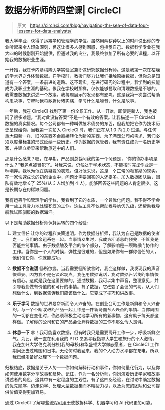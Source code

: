 # 数据分析师的四堂课| CircleCI

> 原文：<https://circleci.com/blog/navigating-the-sea-of-data-four-lessons-for-data-analysts/>

我大学毕业，获得了运筹学和管理学的学位。虽然用两秒钟以上的时间说出你的专业听起来令人印象深刻，但这让很多人感到困惑，包括我自己。数据科学专业在我大四的时候刚刚开始提供，但通过我的专业，我最终参加了所有必要的课程，以开始我的数据职业生涯。

一开始，我在卡内基梅隆大学实验室兼职做研究数据分析师。这是我第一次在枯燥的学术界之外体验数据。在学校时，教授们尽力让我们接触原始数据，但你总是知道有一个答案，一条前进的道路。这不现实。在进行研究的过程中，我学到的技能成为我职业生涯的基础。像我在学校时那样，仅仅能够提取和清理数据是不够的。我需要数据来讲述一个故事。我每周展示的发现都有影响。这是我第一次尝试帮助构思故事。它帮助我将数据付诸实践，学习什么是噪音，什么是故事。

一年后，我在 CircleCI 找到了第一份全职工作。从一开始，即使是新人，我也被问了很多难题。“我对此没有答案”不是一个有效的答案。让我描述一下 CircleCI 数据的真实情况。每个公司都有一种叫做技术债务的东西，但我想把它作为技术历史呈现给你。当我第一次加入 CircleCI 时，我们正在从 1.0 向 2.0 过渡。与任何重大更新一样，旧的东西不会直接转化为新的东西。为了满足公司的需求，我们必须以度量标准的形式延续一些历史。作为数据的保管者，我有责任成为一名历史学家，并建立桥梁来帮助旅途中的人们。

那是什么感觉？嗯，在早期，产品副总裁问我的第一个问题是，“你的待办事项是什么？”我差点被冒犯了。对我来说，仍然处于学术状态，不能按时完成作业是一种嘲弄。我以为他在质疑我的表现。但对他来说，这是一个正常的和预期的现实。在一家快速成长的初创企业中，问题比需要回答的人还要多。加入数据团队后，团队有效地增长了 25%(从 3 人增加到 4 人)。能够回答这些问题的人肯定很少。这是长期存在的稀缺问题。

我有运筹学和管理学的学位，我看到了它的本质，一个最优化问题。我不得不学会用一些工具费力地处理积压的工作。这些工具不仅帮助我导航优先级，还帮助我导航我试图驯服的数据海洋。

以下是帮助数据分析师保持运转的四个经验:

1.  建立信任
    让你的过程和决策透明。作为数据分析师，我认为自己是数据的使者之一。我们的命运系在一起。当事情发生时，我成为坏消息的预兆，不管我是否能控制事情。由于数据触及平台的每个部分，了解影响是一项跨部门协作的工作。当你是一个人的时候，弹性是很难的，但是如果你有一群你信任的人，他们信任你，你就能成功。

2.  **数据不会说谎**
    畅所欲言。当我需要畅所欲言时，我会这样做，我发现我的声音很重要。因为我不是在谈论观点。我在用数据说话，我对数据告诉我的事情很有信心。这就是我在这里要做的。通过数据，我可以集中声音，整理意见，并引导我们做有价值的和可行的事情。有了数据，它改变了会议的气氛，从人们想做什么，到数据告诉我们应该做什么。它变成了技巧和讲故事。

3.  **乐于学习**
    数据的世界是崭新而令人兴奋的。在创业公司工作是新鲜和令人兴奋的。与一个不断改进的产品一起工作是一件新奇而令人兴奋的事情。当你周围的一切都在变化时，你必须积极主动地学习所有的新事物，这有助于每天都这样做。了解你的公司和它的产品会让解释数据的工作不那么令人畏惧。

4.  **休息一下**
    咻！我可能喜欢数据，但有时我只是需要离开工作一步，呼吸新鲜空气。为此，我一直在利用我的 PTO 来追寻我指导大学生和旅行的个人激情。我在加州大学伯克利分校(我的母校)和华盛顿大学做志愿者，在 CircleCI 工作期间还去过韩国和日本。无论何时我回来，我的个人动力水平都在充电，所以我已经准备好处理下一个数据问题。

归根结底，数据是关于人的——你如何解释行动和事件，你如何量化行为，以及你如何使用数字分享故事和趋势。记住，作为一名分析师，你扮演着历史学家和故事讲述者的角色，这其中有一定程度的主观性。有了这四条经验，在讨论中确定数据的优先顺序、边走边学、处理大型数据集而不精疲力尽，以及为您的团队和公司提供价值变得更加容易。

通过 CircleCI 了解哪些[流程可用于](https://circleci.com/blog/increase-reliability-in-data-science-and-machine-learning-projects-with-circleci/)使数据科学、机器学习和 AI 代码更加可靠。